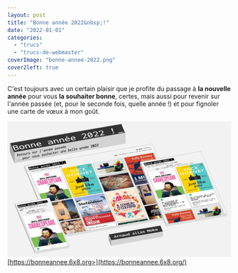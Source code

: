 ```yaml
---
layout: post
title: "Bonne année 2022&nbsp;!"
date: "2022-01-01"
categories: 
  - "trucs"
  - "trucs-de-webmaster"
coverImage: "bonne-annee-2022.png"
cover2left: true
---
```


C'est toujours avec un certain plaisir que je profite du passage à **la nouvelle année** pour vous **la souhaiter bonne**, certes, mais aussi pour revenir sur l'année passée (et, pour le seconde fois, quelle année !) et pour fignoler une carte de vœux à mon goût.

[![](images/bonne-annee-2022.png)](https://bonneannee.6x8.org/) [https://bonneannee.6x8.org>](https://bonneannee.6x8.org/)

